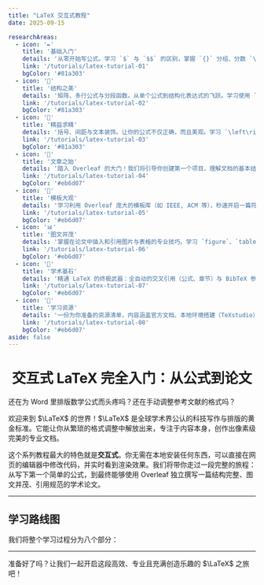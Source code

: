 ```yaml
---
title: "LaTeX 交互式教程"
date: 2025-09-15

researchAreas:
  - icon: '✒️'
    title: '基础入门'
    details: '从零开始写公式。学习 `$` 与 `$$` 的区别，掌握 `{}` 分组、分数 `\frac`、根号 `\sqrt`、上下标 `^/_` 等最核心的语法，写下你的第一个公式。'
    link: '/tutorials/latex-tutorial-01'
    bgColor: '#81a303'
  - icon: '🔡'
    title: '结构之美'
    details: '矩阵、多行公式与分段函数。从单个公式到结构化表达式的飞跃。学习使用 `matrix`、`align`、`cases` 等“环境”，轻松创建矩阵、多行推导与分段函数。'
    link: '/tutorials/latex-tutorial-02'
    bgColor: '#81a303'
  - icon: '📜'
    title: '精益求精'
    details: '括号、间距与文本装饰。让你的公式不仅正确，而且美观。学习 `\left\right` 智能括号、`\mathbb` 等专业数学字体、精细的间距控制以及 `\vec` 等符号装饰。'
    link: '/tutorials/latex-tutorial-03'
    bgColor: '#81a303'
  - icon: '🚩'
    title: '文章之始'
    details: '踏入 Overleaf 的大门！我们将引导你创建第一个项目，理解文档的基本结构（导言区、正文区），并首次在真实环境中使用 `\newcommand` 自定义命令。'
    link: '/tutorials/latex-tutorial-04'
    bgColor: '#eb6d07'
  - icon: '🔧'
    title: '模板大观'
    details: '学习利用 Overleaf 庞大的模板库（如 IEEE, ACM 等），秒速开启一篇符合期刊或会议要求的专业论文写作，真正实现内容与样式的分离。'
    link: '/tutorials/latex-tutorial-05'
    bgColor: '#eb6d07'
  - icon: '📊'
    title: '图文并茂'
    details: '掌握在论文中插入和引用图片与表格的专业技巧。学习 `figure`、`table` 环境以及 `\caption`、`\label` 和 `\ref` 的自动化引用魔法。'
    link: '/tutorials/latex-tutorial-06'
    bgColor: '#eb6d07'
  - icon: '📖'
    title: '学术基石'
    details: '精通 LaTeX 的终极武器：全自动的交叉引用（公式、章节）与 BibTeX 参考文献管理。从此告别手动调整格式和编号。'
    link: '/tutorials/latex-tutorial-07'
    bgColor: '#eb6d07'
  - icon: '🔎'
    title: '学习资源'
    details: '一份为你准备的资源清单，内容涵盖官方文档、本地环境搭建（TeXstudio）、中文 `ctex` 支持，以及如何善用 AI 助手作为你的私人 LaTeX 导师。'
    link: '/tutorials/latex-tutorial-08'
    bgColor: '#eb6d07'
aside: false
---
```


<h1 style="text-align:center;">交互式 LaTeX 完全入门：从公式到论文</h1>

还在为 Word 里排版数学公式而头疼吗？还在手动调整参考文献的格式吗？

欢迎来到 $\LaTeX$ 的世界！$\LaTeX$ 是全球学术界公认的科技写作与排版的黄金标准。它能让你从繁琐的格式调整中解放出来，专注于内容本身，创作出像素级完美的专业文档。

这个系列教程最大的特色就是**交互式**。你无需在本地安装任何东西，可以直接在网页的编辑器中修改代码，并实时看到渲染效果。我们将带你走过一段完整的旅程：从写下第一个简单的公式，到最终能够使用 Overleaf 独立撰写一篇结构完整、图文并茂、引用规范的学术论文。

---

## 学习路线图

我们将整个学习过程分为八个部分：
<ResearchIndex />

---

准备好了吗？让我们一起开启这段高效、专业且充满创造乐趣的 $\LaTeX$ 之旅吧！
